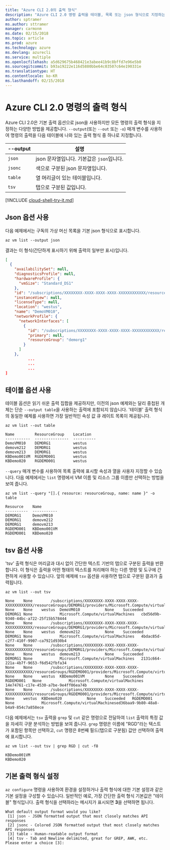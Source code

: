 ```yaml
---
title: "Azure CLI 2.0의 출력 형식"
description: "Azure CLI 2.0 명령 출력을 테이블, 목록 또는 json 형식으로 지정하는 방법을 알아봅니다."
author: sptramer
ms.author: sttramer
manager: carmonm
ms.date: 02/15/2018
ms.topic: article
ms.prod: azure
ms.technology: azure
ms.devlang: azurecli
ms.service: multiple
ms.openlocfilehash: a5d629675b468421e3abee41b9c8bffd7e96e5b0
ms.sourcegitcommit: b93a19222e116d5880bbe64c03507c64e190331e
ms.translationtype: HT
ms.contentlocale: ko-KR
ms.lasthandoff: 02/15/2018
---
```

# <a name="output-formats-for-azure-cli-20-commands"></a>Azure CLI 2.0 명령의 출력 형식

Azure CLI 2.0은 기본 출력 옵션으로 json을 사용하지만 모든 명령의 출력 형식을 지정하는 다양한 방법을 제공합니다.  `--output`(또는 `--out` 또는 `-o`) 매개 변수를 사용하여 명령의 출력을 다음 테이블에 나와 있는 출력 형식 중 하나로 지정합니다.

--output | 설명
---------|-------------------------------
`json`   | json 문자열입니다. 기본값은 `json`입니다.
`jsonc`  | 색으로 구분된 json 문자열입니다.
`table`  | 열 머리글이 있는 테이블입니다.
`tsv`    | 탭으로 구분된 값입니다.

[!INCLUDE [cloud-shell-try-it.md](includes/cloud-shell-try-it.md)]

## <a name="using-the-json-option"></a>Json 옵션 사용

다음 예제에서는 구독의 가상 머신 목록을 기본 json 형식으로 표시합니다.

```azurecli-interactive
az vm list --output json
```

결과는 이 형식(간단하게 표시하기 위해 출력의 일부만 표시)입니다.

```json
[
  {
    "availabilitySet": null,
    "diagnosticsProfile": null,
    "hardwareProfile": {
      "vmSize": "Standard_DS1"
    },
    "id": "/subscriptions/XXXXXXXX-XXXX-XXXX-XXXX-XXXXXXXXXXXX/resourceGroups/DEMORG1/providers/Microsoft.Compute/virtualMachines/DemoVM010",
    "instanceView": null,
    "licenseType": null,
    "location": "westus",
    "name": "DemoVM010",
    "networkProfile": {
      "networkInterfaces": [
        {
          "id": "/subscriptions/XXXXXXXX-XXXX-XXXX-XXXX-XXXXXXXXXXXX/resourceGroups/demorg1/providers/Microsoft.Network/networkInterfaces/DemoVM010VMNic",
          "primary": null,
          "resourceGroup": "demorg1"
        }
      ]
    },
          ...
          ...
          ...
]
```

## <a name="using-the-table-option"></a>테이블 옵션 사용

테이블 옵션은 읽기 쉬운 출력 집합을 제공하지만, 이전의 json 예제와는 달리 중첩된 개체는 단순 `--output table`을 사용하는 출력에 포함되지 않습니다.  '테이블' 출력 형식의 동일한 예제를 사용하면 가장 일반적인 속성 값 큐 레이트 목록이 제공됩니다.

```azurecli-interactive
az vm list --out table
```

```
Name         ResourceGroup    Location
-----------  ---------------  ----------
DemoVM010    DEMORG1          westus
demovm212    DEMORG1          westus
demovm213    DEMORG1          westus
KBDemo001VM  RGDEMO001        westus
KBDemo020    RGDEMO001        westus
```

`--query` 매개 변수를 사용하여 목록 출력에 표시할 속성과 열을 사용자 지정할 수 있습니다. 다음 예제에서는 `list` 명령에서 VM 이름 및 리소스 그룹 이름만 선택하는 방법을 보여 줍니다.

```azurecli-interactive
az vm list --query "[].{ resource: resourceGroup, name: name }" -o table
```

```
Resource    Name
----------  -----------
DEMORG1     DemoVM010
DEMORG1     demovm212
DEMORG1     demovm213
RGDEMO001   KBDemo001VM
RGDEMO001   KBDemo020
```

## <a name="using-the-tsv-option"></a>tsv 옵션 사용

'tsv' 출력 형식은 머리글과 대시 없이 간단한 텍스트 기반의 탭으로 구분된 출력을 반환합니다. 이 형식은 출력을 어떤 형태의 텍스트를 처리해야 하는 다른 명령 및 도구에 간편하게 사용할 수 있습니다. 앞의 예제에 `tsv` 옵션을 사용하면 탭으로 구분된 결과가 출력됩니다.

```azurecli-interactive
az vm list --out tsv
```

```
None    None        /subscriptions/XXXXXXXX-XXXX-XXXX-XXXX-XXXXXXXXXXXX/resourceGroups/DEMORG1/providers/Microsoft.Compute/virtualMachines/DemoVM010    None    None    westus  DemoVM010           None    Succeeded   DEMORG1 None            Microsoft.Compute/virtualMachines   cbd56d9b-9340-44bc-a722-25f15b578444
None    None        /subscriptions/XXXXXXXX-XXXX-XXXX-XXXX-XXXXXXXXXXXX/resourceGroups/DEMORG1/providers/Microsoft.Compute/virtualMachines/demovm212    None    None    westus  demovm212           None    Succeeded   DEMORG1 None            Microsoft.Compute/virtualMachines   4bdac85d-c2f7-410f-9907-ca7921d930b4
None    None        /subscriptions/XXXXXXXX-XXXX-XXXX-XXXX-XXXXXXXXXXXX/resourceGroups/DEMORG1/providers/Microsoft.Compute/virtualMachines/demovm213    None    None    westus  demovm213           None    Succeeded   DEMORG1 None            Microsoft.Compute/virtualMachines   2131c664-221a-4b7f-9653-f6d542fbfa34
None    None        /subscriptions/XXXXXXXX-XXXX-XXXX-XXXX-XXXXXXXXXXXX/resourceGroups/RGDEMO001/providers/Microsoft.Compute/virtualMachines/KBDemo001VM    None    None    westus  KBDemo001VM         None    Succeeded   RGDEMO001   None            Microsoft.Compute/virtualMachines   14e74761-c17e-4530-a7be-9e4ff06ea74b
None    None        /subscriptions/XXXXXXXX-XXXX-XXXX-XXXX-XXXXXXXXXXXX/resourceGroups/RGDEMO001/providers/Microsoft.Compute/virtualMachines/KBDemo02None   None    westus  KBDemo020           None    Succeeded   RGDEMO001   None            Microsoft.Compute/virtualMachinesed36baa9-9b80-48a8-b4a9-854c7a858ece
```

다음 예제에서는 `tsv` 출력을 `grep` 및 `cut` 같은 명령으로 전달하여 `list` 출력의 특정 값을 자세히 구문 분석하는 방법을 보여 줍니다. `grep` 명령은 이름에 "RGD"라는 텍스트가 포함된 항목만 선택하고, `cut` 명령은 8번째 필드(탭으로 구분됨) 값만 선택하여 출력에 표시합니다.

```azurecli
az vm list --out tsv | grep RGD | cut -f8
```

```
KBDemo001VM
KBDemo020
```

## <a name="setting-the-default-output-format"></a>기본 출력 형식 설정

`az configure` 명령을 사용하여 환경을 설정하거나 출력 형식에 대한 기본 설정과 같은 기본 설정을 구성할 수 있습니다. 일반적인 예로, 가장 간단한 출력 형식 기본값은 "테이블" 형식입니다. 출력 형식을 선택하라는 메시지가 표시되면 **3**을 선택하면 됩니다.

```
What default output format would you like?
 [1] json - JSON formatted output that most closely matches API responses
 [2] jsonc - Colored JSON formatted output that most closely matches API responses
 [3] table - Human-readable output format
 [4] tsv - Tab and Newline delimited, great for GREP, AWK, etc.
Please enter a choice [3]:
```
